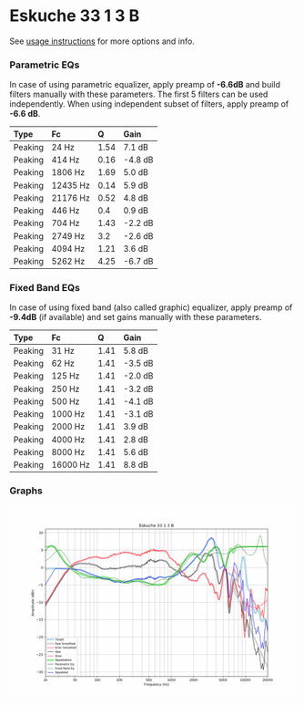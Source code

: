 # Eskuche 33 1 3 B
See [usage instructions](https://github.com/jaakkopasanen/AutoEq#usage) for more options and info.

### Parametric EQs
In case of using parametric equalizer, apply preamp of **-6.6dB** and build filters manually
with these parameters. The first 5 filters can be used independently.
When using independent subset of filters, apply preamp of **-6.6 dB**.

| Type    | Fc       |    Q | Gain    |
|:--------|:---------|:-----|:--------|
| Peaking | 24 Hz    | 1.54 | 7.1 dB  |
| Peaking | 414 Hz   | 0.16 | -4.8 dB |
| Peaking | 1806 Hz  | 1.69 | 5.0 dB  |
| Peaking | 12435 Hz | 0.14 | 5.9 dB  |
| Peaking | 21176 Hz | 0.52 | 4.8 dB  |
| Peaking | 446 Hz   | 0.4  | 0.9 dB  |
| Peaking | 704 Hz   | 1.43 | -2.2 dB |
| Peaking | 2749 Hz  | 3.2  | -2.6 dB |
| Peaking | 4094 Hz  | 1.21 | 3.6 dB  |
| Peaking | 5262 Hz  | 4.25 | -6.7 dB |

### Fixed Band EQs
In case of using fixed band (also called graphic) equalizer, apply preamp of **-9.4dB**
(if available) and set gains manually with these parameters.

| Type    | Fc       |    Q | Gain    |
|:--------|:---------|:-----|:--------|
| Peaking | 31 Hz    | 1.41 | 5.8 dB  |
| Peaking | 62 Hz    | 1.41 | -3.5 dB |
| Peaking | 125 Hz   | 1.41 | -2.0 dB |
| Peaking | 250 Hz   | 1.41 | -3.2 dB |
| Peaking | 500 Hz   | 1.41 | -4.1 dB |
| Peaking | 1000 Hz  | 1.41 | -3.1 dB |
| Peaking | 2000 Hz  | 1.41 | 3.9 dB  |
| Peaking | 4000 Hz  | 1.41 | 2.8 dB  |
| Peaking | 8000 Hz  | 1.41 | 5.6 dB  |
| Peaking | 16000 Hz | 1.41 | 8.8 dB  |

### Graphs
![](./Eskuche%2033%201%203%20B.png)